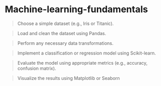 # Machine-learning-fundamentals
>Choose a simple dataset (e.g., Iris or Titanic).

>Load and clean the dataset using Pandas.

>Perform any necessary data transformations.

>Implement a classification or regression model using Scikit-learn.

>Evaluate the model using appropriate metrics (e.g., accuracy, confusion matrix).

>Visualize the results using Matplotlib or Seaborn

